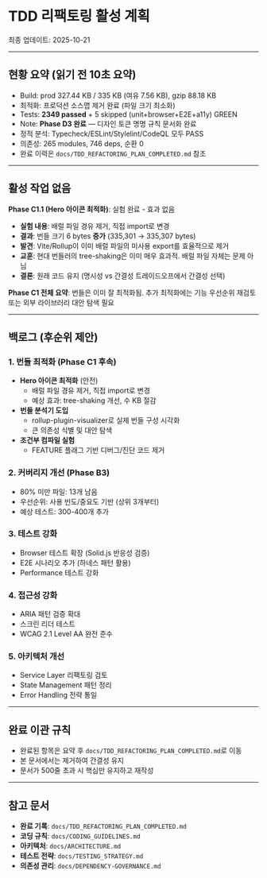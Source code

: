 # TDD 리팩토링 활성 계획

최종 업데이트: 2025-10-21

---

## 현황 요약 (읽기 전 10초 요약)

- Build: prod 327.44 KB / 335 KB (여유 7.56 KB), gzip 88.18 KB
- 최적화: 프로덕션 소스맵 제거 완료 (파일 크기 최소화)
- Tests: **2349 passed** + 5 skipped (unit+browser+E2E+a11y) GREEN
- Note: **Phase D3 완료** — 디자인 토큰 명명 규칙 문서화 완료
- 정적 분석: Typecheck/ESLint/Stylelint/CodeQL 모두 PASS
- 의존성: 265 modules, 746 deps, 순환 0
- 완료 이력은 `docs/TDD_REFACTORING_PLAN_COMPLETED.md` 참조

---

## 활성 작업 없음

**Phase C1.1 (Hero 아이콘 최적화)**: 실험 완료 - 효과 없음

- **실험 내용**: 배럴 파일 경유 제거, 직접 import로 변경
- **결과**: 번들 크기 6 bytes **증가** (335,301 → 335,307 bytes)
- **발견**: Vite/Rollup이 이미 배럴 파일의 미사용 export를 효율적으로 제거
- **교훈**: 현대 번들러의 tree-shaking은 이미 매우 효과적. 배럴 파일 자체는 문제
  아님
- **결론**: 원래 코드 유지 (명시성 vs 간결성 트레이드오프에서 간결성 선택)

**Phase C1 전체 요약**: 번들은 이미 잘 최적화됨. 추가 최적화에는 기능 우선순위
재검토 또는 외부 라이브러리 대안 탐색 필요

---

## 백로그 (후순위 제안)

### 1. 번들 최적화 (Phase C1 후속)

- **Hero 아이콘 최적화** (안전)
  - 배럴 파일 경유 제거, 직접 import로 변경
  - 예상 효과: tree-shaking 개선, 수 KB 절감
- **번들 분석기 도입**
  - rollup-plugin-visualizer로 실제 번들 구성 시각화
  - 큰 의존성 식별 및 대안 탐색
- **조건부 컴파일 실험**
  - FEATURE 플래그 기반 디버그/진단 코드 제거

### 2. 커버리지 개선 (Phase B3)

- 80% 미만 파일: 13개 남음
- 우선순위: 사용 빈도/중요도 기반 (상위 3개부터)
- 예상 테스트: 300-400개 추가

### 3. 테스트 강화

- Browser 테스트 확장 (Solid.js 반응성 검증)
- E2E 시나리오 추가 (하네스 패턴 활용)
- Performance 테스트 강화

### 4. 접근성 강화

- ARIA 패턴 검증 확대
- 스크린 리더 테스트
- WCAG 2.1 Level AA 완전 준수

### 5. 아키텍처 개선

- Service Layer 리팩토링 검토
- State Management 패턴 정리
- Error Handling 전략 통일

---

## 완료 이관 규칙

- 완료된 항목은 요약 후 `docs/TDD_REFACTORING_PLAN_COMPLETED.md`로 이동
- 본 문서에서는 제거하여 간결성 유지
- 문서가 500줄 초과 시 핵심만 유지하고 재작성

---

## 참고 문서

- **완료 기록**: `docs/TDD_REFACTORING_PLAN_COMPLETED.md`
- **코딩 규칙**: `docs/CODING_GUIDELINES.md`
- **아키텍처**: `docs/ARCHITECTURE.md`
- **테스트 전략**: `docs/TESTING_STRATEGY.md`
- **의존성 관리**: `docs/DEPENDENCY-GOVERNANCE.md`
